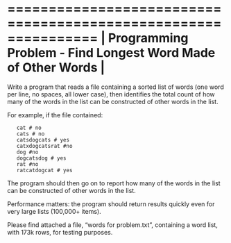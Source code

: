 ===============================================================
| Programming Problem - Find Longest Word Made of Other Words |
===============================================================

Write a program that reads a file containing a sorted list of words (one word per line, no spaces, all lower case), then identifies the total count of how many of the words in the list can be constructed of other words in the list.

For example, if the file contained:

       cat # no
       cats # no
       catsdogcats # yes
       catxdogcatsrat #no
       dog #no
       dogcatsdog # yes
       rat #no
       ratcatdogcat # yes

The program should then go on to report how many of the words in the list can be constructed of other words in the list.

Performance matters: the program should return results quickly even for very large lists (100,000+ items).

Please find attached a file, “words for problem.txt”, containing a word list, with 173k rows, for testing purposes.